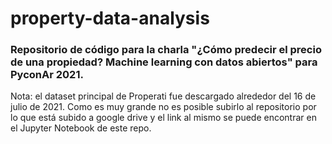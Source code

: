 # property-data-analysis
### Repositorio de código para la charla "¿Cómo predecir el precio de una propiedad? Machine learning con datos abiertos" para PyconAr 2021.

Nota: el dataset principal de Properati fue descargado alrededor del 16 de julio de 2021. Como es muy grande no es posible subirlo al repositorio por lo que está subido a google drive y el link al mismo se puede encontrar en el Jupyter Notebook de este repo.
